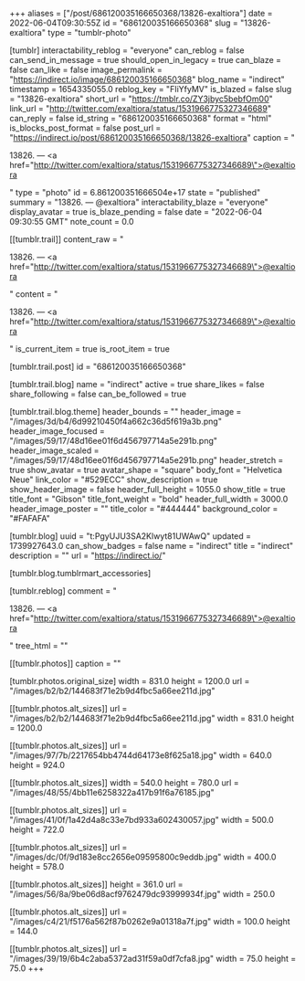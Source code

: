 +++
aliases = ["/post/686120035166650368/13826-exaltiora"]
date = 2022-06-04T09:30:55Z
id = "686120035166650368"
slug = "13826-exaltiora"
type = "tumblr-photo"

[tumblr]
interactability_reblog = "everyone"
can_reblog = false
can_send_in_message = true
should_open_in_legacy = true
can_blaze = false
can_like = false
image_permalink = "https://indirect.io/image/686120035166650368"
blog_name = "indirect"
timestamp = 1654335055.0
reblog_key = "FIiYfyMV"
is_blazed = false
slug = "13826-exaltiora"
short_url = "https://tmblr.co/ZY3jbyc5bebfOm00"
link_url = "http://twitter.com/exaltiora/status/1531966775327346689"
can_reply = false
id_string = "686120035166650368"
format = "html"
is_blocks_post_format = false
post_url = "https://indirect.io/post/686120035166650368/13826-exaltiora"
caption = "<p>13826. — <a href=\"http://twitter.com/exaltiora/status/1531966775327346689\">@exaltiora</a></p>"
type = "photo"
id = 6.861200351666504e+17
state = "published"
summary = "13826. — @exaltiora"
interactability_blaze = "everyone"
display_avatar = true
is_blaze_pending = false
date = "2022-06-04 09:30:55 GMT"
note_count = 0.0

[[tumblr.trail]]
content_raw = "<p>13826. — <a href=\"http://twitter.com/exaltiora/status/1531966775327346689\">@exaltiora</a></p>"
content = "<p>13826. &mdash; <a href=\"http://twitter.com/exaltiora/status/1531966775327346689\">@exaltiora</a></p>"
is_current_item = true
is_root_item = true

[tumblr.trail.post]
id = "686120035166650368"

[tumblr.trail.blog]
name = "indirect"
active = true
share_likes = false
share_following = false
can_be_followed = true

[tumblr.trail.blog.theme]
header_bounds = ""
header_image = "/images/3d/b4/6d99210450f4a662c36d5f619a3b.png"
header_image_focused = "/images/59/17/48d16ee01f6d456797714a5e291b.png"
header_image_scaled = "/images/59/17/48d16ee01f6d456797714a5e291b.png"
header_stretch = true
show_avatar = true
avatar_shape = "square"
body_font = "Helvetica Neue"
link_color = "#529ECC"
show_description = true
show_header_image = false
header_full_height = 1055.0
show_title = true
title_font = "Gibson"
title_font_weight = "bold"
header_full_width = 3000.0
header_image_poster = ""
title_color = "#444444"
background_color = "#FAFAFA"

[tumblr.blog]
uuid = "t:PgyUJU3SA2Klwyt81UWAwQ"
updated = 1739927643.0
can_show_badges = false
name = "indirect"
title = "indirect"
description = ""
url = "https://indirect.io/"

[tumblr.blog.tumblrmart_accessories]

[tumblr.reblog]
comment = "<p>13826. — <a href=\"http://twitter.com/exaltiora/status/1531966775327346689\">@exaltiora</a></p>"
tree_html = ""

[[tumblr.photos]]
caption = ""

[tumblr.photos.original_size]
width = 831.0
height = 1200.0
url = "/images/b2/b2/144683f71e2b9d4fbc5a66ee211d.jpg"

[[tumblr.photos.alt_sizes]]
url = "/images/b2/b2/144683f71e2b9d4fbc5a66ee211d.jpg"
width = 831.0
height = 1200.0

[[tumblr.photos.alt_sizes]]
url = "/images/97/7b/2217654bb4744d64173e8f625a18.jpg"
width = 640.0
height = 924.0

[[tumblr.photos.alt_sizes]]
width = 540.0
height = 780.0
url = "/images/48/55/4bb11e6258322a417b91f6a76185.jpg"

[[tumblr.photos.alt_sizes]]
url = "/images/41/0f/1a42d4a8c33e7bd933a602430057.jpg"
width = 500.0
height = 722.0

[[tumblr.photos.alt_sizes]]
url = "/images/dc/0f/9d183e8cc2656e09595800c9eddb.jpg"
width = 400.0
height = 578.0

[[tumblr.photos.alt_sizes]]
height = 361.0
url = "/images/56/8a/9be06d8acf9762479dc93999934f.jpg"
width = 250.0

[[tumblr.photos.alt_sizes]]
url = "/images/c4/21/f5176a562f87b0262e9a01318a7f.jpg"
width = 100.0
height = 144.0

[[tumblr.photos.alt_sizes]]
url = "/images/39/19/6b4c2aba5372ad31f59a0df7cfa8.jpg"
width = 75.0
height = 75.0
+++
